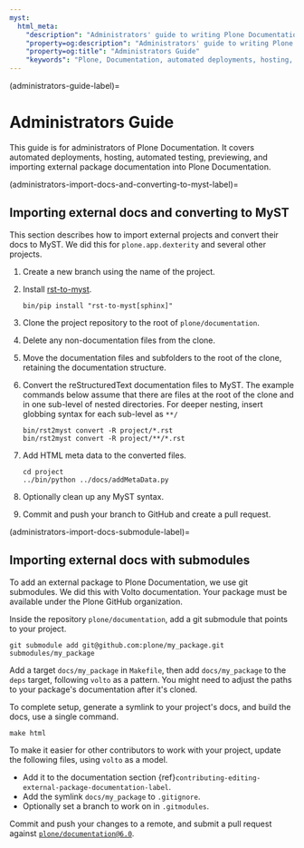 ```yaml
---
myst:
  html_meta:
    "description": "Administrators' guide to writing Plone Documentation. It covers automated deployments, hosting, automated testing, previewing, and importing external package documentation into Plone Documentation."
    "property=og:description": "Administrators' guide to writing Plone Documentation. It covers automated deployments, hosting, automated testing, previewing, and importing external package documentation into Plone Documentation."
    "property=og:title": "Administrators Guide"
    "keywords": "Plone, Documentation, automated deployments, hosting, automated testing, importing external packages"
---
```


(administrators-guide-label)=

# Administrators Guide

This guide is for administrators of Plone Documentation.
It covers automated deployments, hosting, automated testing, previewing, and importing external package documentation into Plone Documentation.


(administrators-import-docs-and-converting-to-myst-label)=

## Importing external docs and converting to MyST

This section describes how to import external projects and convert their docs to MyST.
We did this for `plone.app.dexterity` and several other projects.

1.  Create a new branch using the name of the project.
1.  Install [rst-to-myst](https://pypi.org/project/rst-to-myst/).

    ```shell
    bin/pip install "rst-to-myst[sphinx]"
    ```

1.  Clone the project repository to the root of `plone/documentation`.
1.  Delete any non-documentation files from the clone.
1.  Move the documentation files and subfolders to the root of the clone, retaining the documentation structure.
1.  Convert the reStructuredText documentation files to MyST.
    The example commands below assume that there are files at the root of the clone and in one sub-level of nested directories.
    For deeper nesting, insert globbing syntax for each sub-level as `**/`

    ```shell
    bin/rst2myst convert -R project/*.rst
    bin/rst2myst convert -R project/**/*.rst
    ```

1.  Add HTML meta data to the converted files.

    ```shell
    cd project
    ../bin/python ../docs/addMetaData.py
    ```

1.  Optionally clean up any MyST syntax.
1.  Commit and push your branch to GitHub and create a pull request.


(administrators-import-docs-submodule-label)=

## Importing external docs with submodules

To add an external package to Plone Documentation, we use git submodules.
We did this with Volto documentation.
Your package must be available under the Plone GitHub organization.

Inside the repository `plone/documentation`, add a git submodule that points to your project.

```shell
git submodule add git@github.com:plone/my_package.git submodules/my_package
```

Add a target `docs/my_package` in `Makefile`, then add `docs/my_package` to the `deps` target, following `volto` as a pattern.
You might need to adjust the paths to your package's documentation after it's cloned.

To complete setup, generate a symlink to your project's docs, and build the docs, use a single command.

```shell
make html
```

To make it easier for other contributors to work with your project, update the following files, using `volto` as a model.
 
-   Add it to the documentation section {ref}`contributing-editing-external-package-documentation-label`.
-   Add the symlink `docs/my_package` to `.gitignore`.
-   Optionally set a branch to work on in `.gitmodules`.

Commit and push your changes to a remote, and submit a pull request against [`plone/documentation@6.0`](https://github.com/plone/documentation/compare).
